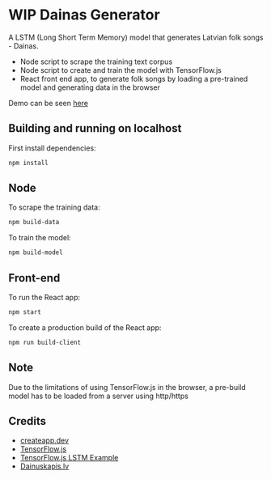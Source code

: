 # WIP Dainas Generator

A LSTM (Long Short Term Memory) model that generates Latvian folk songs - Dainas.

- Node script to scrape the training text corpus
- Node script to create and train the model with TensorFlow.js
- React front end app, to generate folk songs by loading a pre-trained model and generating data in the browser

Demo can be seen [here](https://djentelmenis.github.io/dainafy) 

## Building and running on localhost

First install dependencies:

```sh
npm install
```

## Node

To scrape the training data:

```sh
npm build-data
```

To train the model:

```sh
npm build-model
```

## Front-end

To run the React app:

```sh
npm start
```

To create a production build of the React app:

```sh
npm run build-client
```

## Note

Due to the limitations of using TensorFlow.js in the browser, a pre-build model has to be loaded from a server using http/https

## Credits

- [createapp.dev](https://createapp.dev/)
- [TensorFlow.js](https://www.tensorflow.org/js)
- [TensorFlow.js LSTM Example](https://github.com/tensorflow/tfjs-examples/tree/master/lstm-text-generation)
- [Dainuskapis.lv](http://dainuskapis.lv/)
